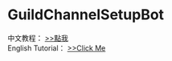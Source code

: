 # GuildChannelSetupBot

中文教程： [>>點我](README/zh_tw.md)   
English Tutorial： [>>Click Me](README/en_us.md)
